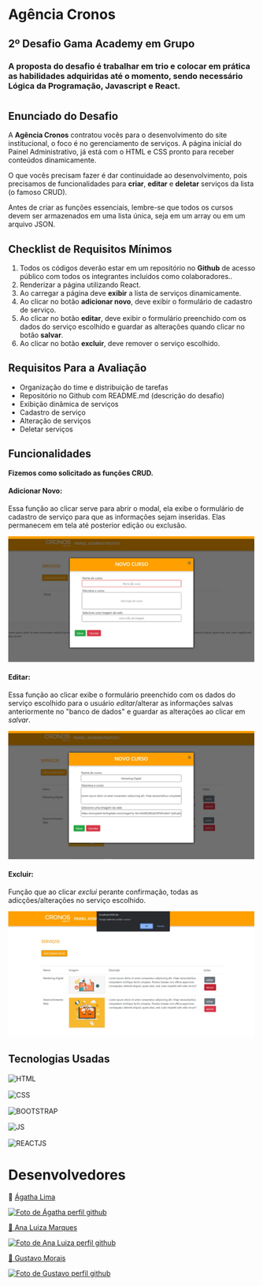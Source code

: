 # Agência Cronos

## 2º Desafio Gama Academy em Grupo

### A proposta do desafio é trabalhar em trio e colocar em prática as habilidades adquiridas até o momento, sendo necessário Lógica da Programação, Javascript e React.

#

## Enunciado do Desafio

A **Agência Cronos** contratou vocês para o desenvolvimento do site institucional, o foco é no gerenciamento de serviços. A página inicial do Painel Administrativo,
já está com o HTML e CSS pronto para receber conteúdos dinamicamente.

O que vocês precisam fazer é dar continuidade ao desenvolvimento, pois precisamos de funcionalidades para **criar**, **editar** e **deletar** serviços da lista (o famoso CRUD).

Antes de criar as funções essenciais, lembre-se que todos os cursos devem ser armazenados em uma lista única, seja em um array ou em um arquivo JSON.

## Checklist de Requisitos Mínimos

1. Todos os códigos deverão estar em um repositório no **Github** de acesso público com todos os integrantes incluídos como colaboradores..
2. Renderizar a página utilizando React.
3. Ao carregar a página deve **exibir** a lista de serviços dinamicamente.
4. Ao clicar no botão **adicionar novo**, deve exibir o formulário de cadastro de serviço.
5. Ao clicar no botão **editar**, deve exibir o formulário preenchido com os dados do serviço escolhido e guardar as alterações quando clicar no botão **salvar**.
6. Ao clicar no botão **excluir**, deve remover o serviço escolhido.

## Requisitos Para a Avaliação

- Organização do time e distribuição de tarefas
- Repositório no Github com README.md (descrição do desafio)
- Exibição dinâmica de serviços
- Cadastro de serviço
- Alteração de serviços
- Deletar serviços

## Funcionalidades

**Fizemos como solicitado as funções CRUD.**

#### **Adicionar Novo:**

Essa função ao clicar serve para abrir o modal, ela exibe o formulário de cadastro de serviço para que as informações sejam inseridas. Elas permanecem em tela até posterior edição ou exclusão.

<img src="criar.jpeg" width="500px"></td>

#### **Editar:**

Essa função ao clicar exibe o formulário preenchido com os dados do serviço escolhido para o usuário _editar_/alterar as informações salvas anteriormente no "banco de dados" e guardar as alterações ao clicar em _salvar_.

<div>
<img src="editar.jpeg" width="500px"></td>
</div>

#### **Excluir:**

Função que ao clicar _exclui_ perante confirmação, todas as adicções/alterações no serviço escolhido.

<img src="excluir.jpeg" width="500px"></td>

## Tecnologias Usadas

<img align="center" src="https://cdn.jsdelivr.net/gh/devicons/devicon/icons/html5/html5-original.svg" alt="HTML" width="50" height="40" style="max-width:100%;"></img>

<img align="center" src="https://cdn.jsdelivr.net/gh/devicons/devicon/icons/css3/css3-original.svg" alt="CSS" width="50" height="40" style="max-width:100%;"></img>

<img align="center" src="https://cdn.jsdelivr.net/gh/devicons/devicon/icons/bootstrap/bootstrap-original.svg" alt="BOOTSTRAP" width="50" height="40" style="max-width:100%;"></img>

<img align="center" src="https://cdn.jsdelivr.net/gh/devicons/devicon/icons/javascript/javascript-plain.svg" alt="JS" width="50" height="40" style="max-width:100%;"></img>

<img align="center" src="https://cdn.jsdelivr.net/gh/devicons/devicon/icons/react/react-original.svg" alt="REACTJS" width="50" height="40" style="max-width:100%;"></img>

# Desenvolvedores

📌 [Ágatha Lima](https://github.com/AgathaLima)

<div>
<a href="https://github.com/AgathaLima">
        <img src="https://avatars.githubusercontent.com/u/84944784?v=4" width="100px;" alt="Foto de Ágatha perfil github"/>

📌 [Ana Luiza Marques](https://github.com/AnaLuizaMarques)

<div>
<a href="https://github.com/AnaLuizaMarques">
        <img src="https://avatars.githubusercontent.com/u/86841356?v=4" width="100px;" alt="Foto de Ana Luiza perfil github"/>

📌 [Gustavo Morais](https://github.com/guhmorais)

<div>
<a href="https://github.com/guhmorais">
        <img src="https://avatars.githubusercontent.com/u/93994851?v=4" width="100px;" alt="Foto de Gustavo perfil github"/>
